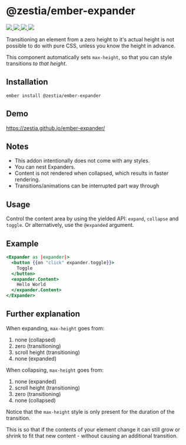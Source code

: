# @zestia/ember-expander

<p>
  <!--
  <a href="https://github.com/zestia/ember-expander/actions/workflows/ci.yml">
    <img src="https://github.com/zestia/ember-expander/actions/workflows/ci.yml/badge.svg">
  </a>
  -->

  <a href="https://david-dm.org/zestia/ember-expander#badge-embed">
    <img src="https://david-dm.org/zestia/ember-expander.svg">
  </a>

  <a href="https://david-dm.org/zestia/ember-expander#dev-badge-embed">
    <img src="https://david-dm.org/zestia/ember-expander/dev-status.svg">
  </a>

  <a href="https://emberobserver.com/addons/@zestia/ember-expander">
    <img src="https://emberobserver.com/badges/-zestia-ember-expander.svg">
  </a>

  <img src="https://img.shields.io/badge/Ember-%3E%3D%203.16-brightgreen">
</p>

Transitioning an element from a zero height to it's actual height is not possible to do with pure CSS, unless you know the height in advance.

This component automatically sets `max-height`, so that you can style transitions _to that height_.

## Installation

```
ember install @zestia/ember-expander
```

## Demo

https://zestia.github.io/ember-expander/

## Notes

- This addon intentionally does not come with any styles.
- You can nest Expanders.
- Content is not rendered when collapsed, which results in faster rendering.
- Transitions/animations can be interrupted part way through

## Usage

Control the content area by using the yielded API: `expand`, `collapse` and `toggle`. Or alternatively, use the `@expanded` argument.

## Example

```handlebars
<Expander as |expander|>
  <button {{on "click" expander.toggle}}>
    Toggle
  </button>
  <expander.Content>
    Hello World
  </expander.Content>
</Expander>
```

## Further explanation

When expanding, `max-height` goes from:

1. none (collapsed)
2. zero (transitioning)
3. scroll height (transitioning)
4. none (expanded)

When collapsing, `max-height` goes from:

1. none (expanded)
2. scroll height (transitioning)
3. zero (transitioning)
4. none (collapsed)

Notice that the `max-height` style is only present for the duration of the transition.

This is so that if the contents of your element change it can still grow or shrink to fit that new content - without causing an additional transition.
